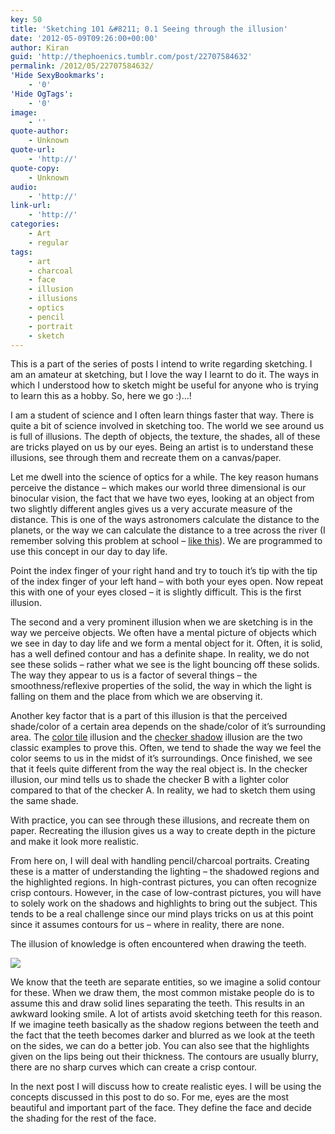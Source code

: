 ```yaml
---
key: 50
title: 'Sketching 101 &#8211; 0.1 Seeing through the illusion'
date: '2012-05-09T09:26:00+00:00'
author: Kiran
guid: 'http://thephoenics.tumblr.com/post/22707584632'
permalink: /2012/05/22707584632/
'Hide SexyBookmarks':
    - '0'
'Hide OgTags':
    - '0'
image:
    - ''
quote-author:
    - Unknown
quote-url:
    - 'http://'
quote-copy:
    - Unknown
audio:
    - 'http://'
link-url:
    - 'http://'
categories:
    - Art
    - regular
tags:
    - art
    - charcoal
    - face
    - illusion
    - illusions
    - optics
    - pencil
    - portrait
    - sketch
---
```


This is a part of the series of posts I intend to write regarding sketching. I am an amateur at sketching, but I love the way I learnt to do it. The ways in which I understood how to sketch might be useful for anyone who is trying to learn this as a hobby. So, here we go :)…!

I am a student of science and I often learn things faster that way. There is quite a bit of science involved in sketching too. The world we see around us is full of illusions. The depth of objects, the texture, the shades, all of these are tricks played on us by our eyes. Being an artist is to understand these illusions, see through them and recreate them on a canvas/paper.

Let me dwell into the science of optics for a while. The key reason humans perceive the distance – which makes our world three dimensional is our binocular vision, the fact that we have two eyes, looking at an object from two slightly different angles gives us a very accurate measure of the distance. This is one of the ways astronomers calculate the distance to the planets, or the way we can calculate the distance to a tree across the river (I remember solving this problem at school – [like this](http://www.unm.edu/~astro1/101lab/lab4/lab4_B.html)). We are programmed to use this concept in our day to day life.

Point the index finger of your right hand and try to touch it’s tip with the tip of the index finger of your left hand – with both your eyes open. Now repeat this with one of your eyes closed – it is slightly difficult. This is the first illusion.

The second and a very prominent illusion when we are sketching is in the way we perceive objects. We often have a mental picture of objects which we see in day to day life and we form a mental object for it. Often, it is solid, has a well defined contour and has a definite shape. In reality, we do not see these solids – rather what we see is the light bouncing off these solids. The way they appear to us is a factor of several things – the smoothness/reflexive properties of the solid, the way in which the light is falling on them and the place from which we are observing it.

Another key factor that is a part of this illusion is that the perceived shade/color of a certain area depends on the shade/color of it’s surrounding area. The [color tile](http://www.moillusions.com/2008/02/color-tile-illusion-new-aspect.html "Color Tile Illusion") illusion and the [checker shadow](http://web.mit.edu/persci/people/adelson/checkershadow_illusion.html "Checker Shadow Illusion") illusion are the two classic examples to prove this. Often, we tend to shade the way we feel the color seems to us in the midst of it’s surroundings. Once finished, we see that it feels quite different from the way the real object is. In the checker illusion, our mind tells us to shade the checker B with a lighter color compared to that of the checker A. In reality, we had to sketch them using the same shade.

With practice, you can see through these illusions, and recreate them on paper. Recreating the illusion gives us a way to create depth in the picture and make it look more realistic.

From here on, I will deal with handling pencil/charcoal portraits. Creating these is a matter of understanding the lighting – the shadowed regions and the highlighted regions. In high-contrast pictures, you can often recognize crisp contours. However, in the case of low-contrast pictures, you will have to solely work on the shadows and highlights to bring out the subject. This tends to be a real challenge since our mind plays tricks on us at this point since it assumes contours for us – where in reality, there are none.

The illusion of knowledge is often encountered when drawing the teeth.

![](http://farm9.staticflickr.com/8157/7163471360_4f11799499_b.jpg)

We know that the teeth are separate entities, so we imagine a solid contour for these. When we draw them, the most common mistake people do is to assume this and draw solid lines separating the teeth. This results in an awkward looking smile. A lot of artists avoid sketching teeth for this reason. If we imagine teeth basically as the shadow regions between the teeth and the fact that the teeth becomes darker and blurred as we look at the teeth on the sides, we can do a better job. You can also see that the highlights given on the lips being out their thickness. The contours are usually blurry, there are no sharp curves which can create a crisp contour.

In the next post I will discuss how to create realistic eyes. I will be using the concepts discussed in this post to do so. For me, eyes are the most beautiful and important part of the face. They define the face and decide the shading for the rest of the face.